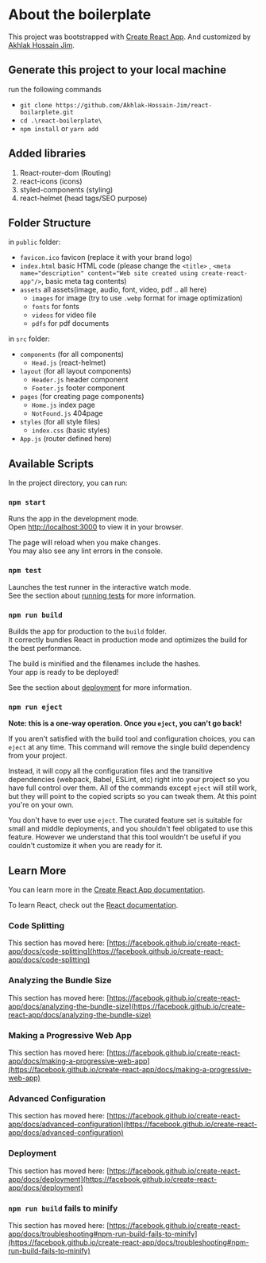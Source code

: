 # About the boilerplate

This project was bootstrapped with [Create React App](https://github.com/facebook/create-react-app). And customized by [Akhlak Hossain Jim](https://ah-jim-seed.web.app).

## Generate this project to your local machine

run the following commands

- `git clone https://github.com/Akhlak-Hossain-Jim/react-boilarplete.git`
- `cd .\react-boilerplate\`
- `npm install` or `yarn add`

## Added libraries

1. React-router-dom (Routing)
2. react-icons (icons)
3. styled-components (styling)
4. react-helmet (head tags/SEO purpose)

## Folder Structure

in `public` folder:

- `favicon.ico` favicon (replace it with your brand logo)
- `index.html` basic HTML code (please change the `<title>` , `<meta name="description" content="Web site created using create-react-app"/>`, basic meta tag contents)
- `assets` all assets(image, audio, font, video, pdf .. all here)
    - `images` for image (try to use `.webp` format for image optimization)
    - `fonts` for fonts
    - `videos` for video file
    - `pdfs` for pdf documents

in `src` folder:

- `components` (for all components)
    - `Head.js` (react-helmet)
- `layout` (for all layout components)
    - `Header.js` header component
    - `Footer.js` footer component
- `pages` (for creating page components)
    - `Home.js` index page
    - `NotFound.js` 404page
- `styles` (for all style files)
    - `index.css` (basic styles)
- `App.js` (router defined here)

## Available Scripts

In the project directory, you can run:

### `npm start`

Runs the app in the development mode.\
Open [http://localhost:3000](http://localhost:3000) to view it in your browser.

The page will reload when you make changes.\
You may also see any lint errors in the console.

### `npm test`

Launches the test runner in the interactive watch mode.\
See the section about [running tests](https://facebook.github.io/create-react-app/docs/running-tests) for more information.

### `npm run build`

Builds the app for production to the `build` folder.\
It correctly bundles React in production mode and optimizes the build for the best performance.

The build is minified and the filenames include the hashes.\
Your app is ready to be deployed!

See the section about [deployment](https://facebook.github.io/create-react-app/docs/deployment) for more information.

### `npm run eject`

**Note: this is a one-way operation. Once you `eject`, you can't go back!**

If you aren't satisfied with the build tool and configuration choices, you can `eject` at any time. This command will remove the single build dependency from your project.

Instead, it will copy all the configuration files and the transitive dependencies (webpack, Babel, ESLint, etc) right into your project so you have full control over them. All of the commands except `eject` will still work, but they will point to the copied scripts so you can tweak them. At this point you're on your own.

You don't have to ever use `eject`. The curated feature set is suitable for small and middle deployments, and you shouldn't feel obligated to use this feature. However we understand that this tool wouldn't be useful if you couldn't customize it when you are ready for it.

## Learn More

You can learn more in the [Create React App documentation](https://facebook.github.io/create-react-app/docs/getting-started).

To learn React, check out the [React documentation](https://reactjs.org/).

### Code Splitting

This section has moved here: [https://facebook.github.io/create-react-app/docs/code-splitting](https://facebook.github.io/create-react-app/docs/code-splitting)

### Analyzing the Bundle Size

This section has moved here: [https://facebook.github.io/create-react-app/docs/analyzing-the-bundle-size](https://facebook.github.io/create-react-app/docs/analyzing-the-bundle-size)

### Making a Progressive Web App

This section has moved here: [https://facebook.github.io/create-react-app/docs/making-a-progressive-web-app](https://facebook.github.io/create-react-app/docs/making-a-progressive-web-app)

### Advanced Configuration

This section has moved here: [https://facebook.github.io/create-react-app/docs/advanced-configuration](https://facebook.github.io/create-react-app/docs/advanced-configuration)

### Deployment

This section has moved here: [https://facebook.github.io/create-react-app/docs/deployment](https://facebook.github.io/create-react-app/docs/deployment)

### `npm run build` fails to minify

This section has moved here: [https://facebook.github.io/create-react-app/docs/troubleshooting#npm-run-build-fails-to-minify](https://facebook.github.io/create-react-app/docs/troubleshooting#npm-run-build-fails-to-minify)

